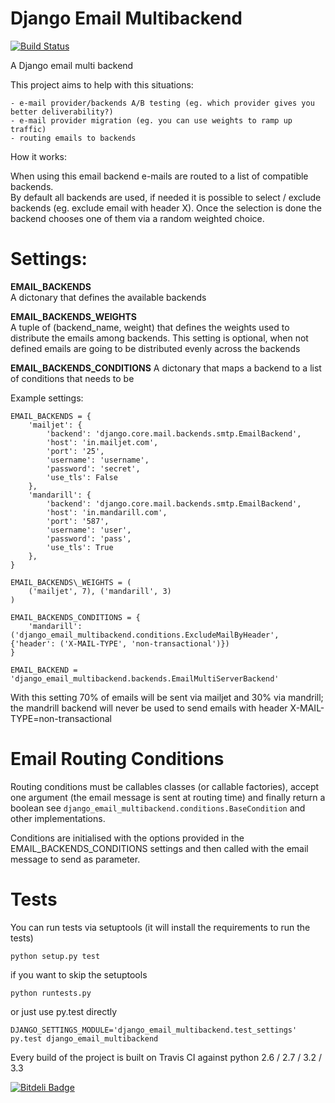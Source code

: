 Django Email Multibackend
=========================

[![Build Status](https://travis-ci.org/tbarbugli/django_email_multibackend.png?cache=0)](https://travis-ci.org/tbarbugli/django_email_multibackend)

A Django email multi backend

This project aims to help with this situations:

    - e-mail provider/backends A/B testing (eg. which provider gives you better deliverability?)
    - e-mail provider migration (eg. you can use weights to ramp up traffic)
    - routing emails to backends

How it works:

When using this email backend e-mails are routed to a list of compatible backends.   
By default all backends are used, if needed it is possible to select / exclude backends (eg. exclude email with header X). 
Once the selection is done the backend chooses one of them via a random weighted choice.

Settings:
=========


**EMAIL\_BACKENDS**  
A dictonary that defines the available backends

**EMAIL\_BACKENDS\_WEIGHTS**  
A tuple of (backend_name, weight) that defines the weights used to distribute
the emails among backends.
This setting is optional, when not defined emails are going to be distributed evenly
across the backends

**EMAIL\_BACKENDS\_CONDITIONS** 
A dictonary that maps a backend to a list of conditions that needs to be 


Example settings:

    EMAIL_BACKENDS = {
        'mailjet': {
            'backend': 'django.core.mail.backends.smtp.EmailBackend',
            'host': 'in.mailjet.com',
            'port': '25',
            'username': 'username',
            'password': 'secret',
            'use_tls': False
        },
        'mandarill': {
            'backend': 'django.core.mail.backends.smtp.EmailBackend',
            'host': 'in.mandarill.com',
            'port': '587',
            'username': 'user',
            'password': 'pass',
            'use_tls': True
        },
    }

    EMAIL_BACKENDS\_WEIGHTS = (
        ('mailjet', 7), ('mandarill', 3)
    )

    EMAIL_BACKENDS_CONDITIONS = {
        'mandarill': ('django_email_multibackend.conditions.ExcludeMailByHeader', {'header': ('X-MAIL-TYPE', 'non-transactional')})
    }

    EMAIL_BACKEND = 'django_email_multibackend.backends.EmailMultiServerBackend'


With this setting 70% of emails will be sent via mailjet and 30% via mandrill; the mandrill backend will never be used to send emails with header 
X-MAIL-TYPE=non-transactional


Email Routing Conditions
========================

Routing conditions must be callables classes (or callable factories), accept one argument (the email message is sent at routing time) and finally return a boolean see `django_email_multibackend.conditions.BaseCondition` and other implementations.

Conditions are initialised with the options provided in the EMAIL\_BACKENDS\_CONDITIONS settings and then called with the email message to send as parameter.


Tests
=====

You can run tests via setuptools (it will install the requirements to run the tests)    

` python setup.py test `

if you want to skip the setuptools  

` python runtests.py `

or just use py.test directly    

` DJANGO_SETTINGS_MODULE='django_email_multibackend.test_settings' py.test django_email_multibackend `

Every build of the project is built on Travis CI against python 2.6 / 2.7 / 3.2 / 3.3


[![Bitdeli Badge](https://d2weczhvl823v0.cloudfront.net/tbarbugli/django_email_multibackend/trend.png)](https://bitdeli.com/free "Bitdeli Badge")

